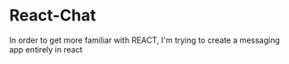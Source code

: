 # React-Chat

In order to get more familiar with REACT, I'm trying to create a messaging app entirely in react
